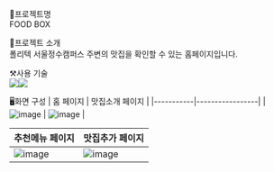 🍲프로젝트명
<br>
FOOD BOX
<br>

🎯프로젝트 소개
<br>
폴리텍 서울정수캠퍼스 주변의 맛집을 확인할 수 있는 홈페이지입니다.
<br>

⚒️사용 기술
<br>
<img src="https://img.shields.io/badge/html5-E34F26?style=for-the-badge&logo=html5&logoColor=white"><img src="https://img.shields.io/badge/css-1572B6?style=for-the-badge&logo=css3&logoColor=white"> 
<br>

🖥️화면 구성
| 홈 페이지 | 맛집소개 페이지 |
|-----------|-----------------|
| ![image](https://github.com/user-attachments/assets/304c5bc0-4e35-4b5e-a06a-bb763ab4b2bf) | ![image](https://github.com/user-attachments/assets/01f831a0-2c71-4101-bdcd-9f37c34b7c0f) |

| 추천메뉴 페이지 | 맛집추가 페이지 |
|----------------|-----------------|
| ![image](https://github.com/user-attachments/assets/524cfa84-2581-4bd4-b1e7-6031cef040e4) | ![image](https://github.com/user-attachments/assets/ec5b3418-1fdb-489b-ae2b-f872a585c38d) |

<br>

